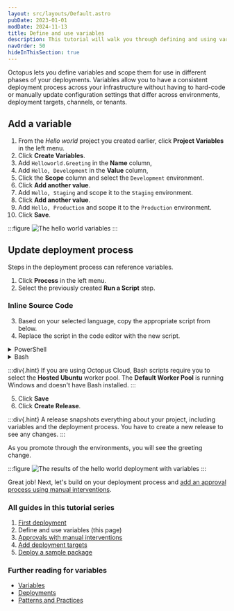 ```yaml
---
layout: src/layouts/Default.astro
pubDate: 2023-01-01
modDate: 2024-11-13
title: Define and use variables
description: This tutorial will walk you through defining and using variables in an Octopus Deploy deployment.
navOrder: 50
hideInThisSection: true
---
```


Octopus lets you define variables and scope them for use in different phases of your deployments. Variables allow you to have a consistent deployment process across your infrastructure without having to hard-code or manually update configuration settings that differ across environments, deployment targets, channels, or tenants.

## Add a variable

1. From the *Hello world* project you created earlier, click **Project Variables** in the left menu.
2. Click **Create Variables**.
3. Add `Helloworld.Greeting` in the **Name** column,
4. Add `Hello, Development` in the **Value** column, 
5. Click the **Scope** column and select the `Development` environment.
6. Click **Add another value**.
7. Add `Hello, Staging` and scope it to the `Staging` environment.
8. Click **Add another value**.
9. Add `Hello, Production` and scope it to the `Production` environment.
10. Click **Save**.

:::figure
![The hello world variables](/docs/img/getting-started/first-deployment/images/project-variables.png)
:::

## Update deployment process

Steps in the deployment process can reference variables.

1. Click **Process** in the left menu.
2. Select the previously created **Run a Script** step.

### Inline Source Code

3. Based on your selected language, copy the appropriate script from below.
4. Replace the script in the code editor with the new script.

<details data-group="getting-started-first-deployment-define-and-use-variables">
<summary>PowerShell</summary>

```powershell
Write-Host $OctopusParameters["Helloworld.Greeting"]
```

</details>
<details data-group="getting-started-first-deployment-define-and-use-variables">
<summary>Bash</summary>

```bash
greeting=$(get_octopusvariable "Helloworld.Greeting")
echo $greeting
```

</details>

:::div{.hint}
If you are using Octopus Cloud, Bash scripts require you to select the **Hosted Ubuntu** worker pool.  The **Default Worker Pool** is running Windows and doesn't have Bash installed.
:::

5. Click **Save**
6. Click **Create Release**.

:::div{.hint}
A release snapshots everything about your project, including variables and the deployment process. You have to create a new release to see any changes.
:::
 
As you promote through the environments, you will see the greeting change.

:::figure
![The results of the hello world deployment with variables](/docs/img/getting-started/first-deployment/images/environment-variables.png)
:::

Great job! Next, let's build on your deployment process and [add an approval process using manual interventions](/docs/getting-started/first-deployment/approvals-with-manual-interventions). 

### All guides in this tutorial series

1. [First deployment](/docs/getting-started/first-deployment)
2. Define and use variables (this page)
3. [Approvals with manual interventions](/docs/getting-started/first-deployment/approvals-with-manual-interventions)
4. [Add deployment targets](/docs/getting-started/first-deployment/add-deployment-targets)
5. [Deploy a sample package](/docs/getting-started/first-deployment/deploy-a-package)

### Further reading for variables

- [Variables](/docs/projects/variables)
- [Deployments](/docs/deployments)
- [Patterns and Practices](/docs/deployments/patterns)
